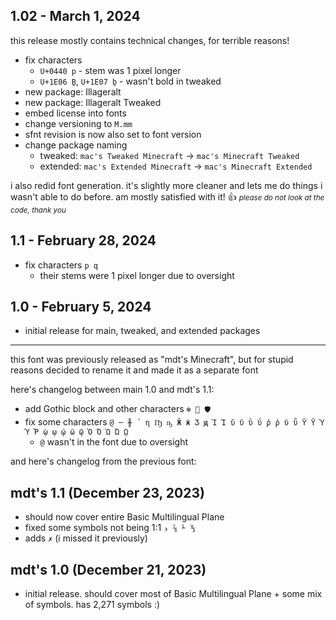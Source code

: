 ## 1.02 - March 1, 2024
this release mostly contains technical changes, for terrible reasons!

- fix characters
  - `U+0440 р` - stem was 1 pixel longer
  - `U+1E06 Ḇ`, `U+1E07 ḇ` - wasn't bold in tweaked
- new package: Illageralt
- new package: Illageralt Tweaked
- embed license into fonts
- change versioning to `M.mm`
- sfnt revision is now also set to font version
- change package naming
  - tweaked: `mac's Tweaked Minecraft` → `mac's Minecraft Tweaked`
  - extended: `mac's Extended Minecraft` → `mac's Minecraft Extended`

i also redid font generation. it's slightly more cleaner and lets me do things i wasn't able to do before. am mostly satisfied with it! 👍️
<small><i>please do not look at the code, thank you</i></small>

## 1.1 - February 28, 2024
- fix characters `p q`
  - their stems were 1 pixel longer due to oversight

## 1.0 - February 5, 2024
- initial release for main, tweaked, and extended packages

<hr>

this font was previously released as "mdt's Minecraft", but for stupid reasons decided to rename it and made it as a separate font

here's changelog between main 1.0 and mdt's 1.1:

- add Gothic block and other characters `❄ 🎣 🛡`
- fix some characters `@ ─ ╫ ´ ƞ Ҧ ҧ Ӂ ӝ Ӡ ԭ Ὶ Ί ῠ ῡ ῢ ΰ ῤ ῥ ῦ ῧ Ῠ Ῡ Ὺ Ύ Ῥ ῲ ῳ ῴ ῶ ῷ Ὸ Ό Ὼ Ώ ῼ`
	- `@` wasn't in the font due to oversight

and here's changelog from the previous font:

## mdt's 1.1 (December 23, 2023)
- should now cover entire Basic Multilingual Plane
- fixed some symbols not being 1:1 `₃ ⅞ ⅟ ↉`
- adds `✗` (i missed it previously)

## mdt's 1.0 (December 21, 2023)
- initial release. should cover most of Basic Multilingual Plane + some mix of symbols. has 2,271 symbols :)
